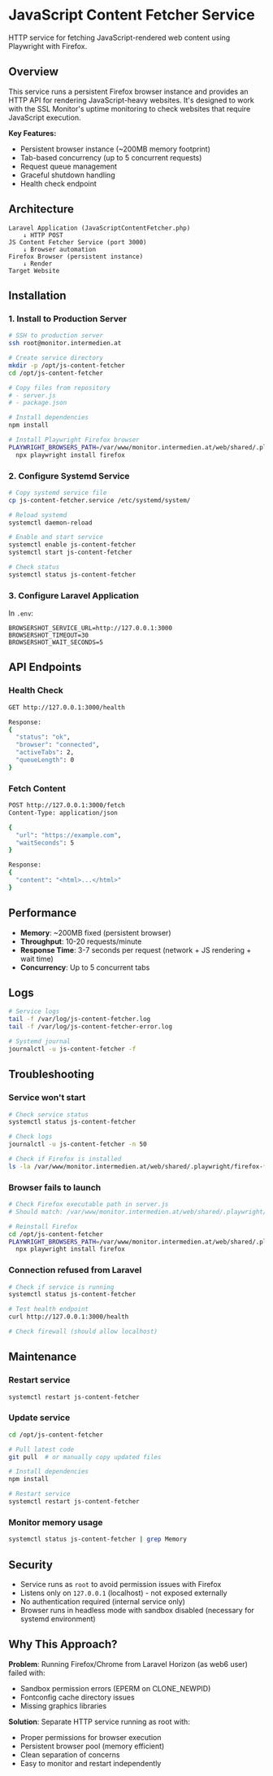 # JavaScript Content Fetcher Service

HTTP service for fetching JavaScript-rendered web content using Playwright with Firefox.

## Overview

This service runs a persistent Firefox browser instance and provides an HTTP API for rendering JavaScript-heavy websites. It's designed to work with the SSL Monitor's uptime monitoring to check websites that require JavaScript execution.

**Key Features:**
- Persistent browser instance (~200MB memory footprint)
- Tab-based concurrency (up to 5 concurrent requests)
- Request queue management
- Graceful shutdown handling
- Health check endpoint

## Architecture

```
Laravel Application (JavaScriptContentFetcher.php)
    ↓ HTTP POST
JS Content Fetcher Service (port 3000)
    ↓ Browser automation
Firefox Browser (persistent instance)
    ↓ Render
Target Website
```

## Installation

### 1. Install to Production Server

```bash
# SSH to production server
ssh root@monitor.intermedien.at

# Create service directory
mkdir -p /opt/js-content-fetcher
cd /opt/js-content-fetcher

# Copy files from repository
# - server.js
# - package.json

# Install dependencies
npm install

# Install Playwright Firefox browser
PLAYWRIGHT_BROWSERS_PATH=/var/www/monitor.intermedien.at/web/shared/.playwright \
  npx playwright install firefox
```

### 2. Configure Systemd Service

```bash
# Copy systemd service file
cp js-content-fetcher.service /etc/systemd/system/

# Reload systemd
systemctl daemon-reload

# Enable and start service
systemctl enable js-content-fetcher
systemctl start js-content-fetcher

# Check status
systemctl status js-content-fetcher
```

### 3. Configure Laravel Application

In `.env`:
```env
BROWSERSHOT_SERVICE_URL=http://127.0.0.1:3000
BROWSERSHOT_TIMEOUT=30
BROWSERSHOT_WAIT_SECONDS=5
```

## API Endpoints

### Health Check
```bash
GET http://127.0.0.1:3000/health

Response:
{
  "status": "ok",
  "browser": "connected",
  "activeTabs": 2,
  "queueLength": 0
}
```

### Fetch Content
```bash
POST http://127.0.0.1:3000/fetch
Content-Type: application/json

{
  "url": "https://example.com",
  "waitSeconds": 5
}

Response:
{
  "content": "<html>...</html>"
}
```

## Performance

- **Memory**: ~200MB fixed (persistent browser)
- **Throughput**: 10-20 requests/minute
- **Response Time**: 3-7 seconds per request (network + JS rendering + wait time)
- **Concurrency**: Up to 5 concurrent tabs

## Logs

```bash
# Service logs
tail -f /var/log/js-content-fetcher.log
tail -f /var/log/js-content-fetcher-error.log

# Systemd journal
journalctl -u js-content-fetcher -f
```

## Troubleshooting

### Service won't start
```bash
# Check service status
systemctl status js-content-fetcher

# Check logs
journalctl -u js-content-fetcher -n 50

# Check if Firefox is installed
ls -la /var/www/monitor.intermedien.at/web/shared/.playwright/firefox-*/firefox/firefox
```

### Browser fails to launch
```bash
# Check Firefox executable path in server.js
# Should match: /var/www/monitor.intermedien.at/web/shared/.playwright/firefox-XXXX/firefox/firefox

# Reinstall Firefox
cd /opt/js-content-fetcher
PLAYWRIGHT_BROWSERS_PATH=/var/www/monitor.intermedien.at/web/shared/.playwright \
  npx playwright install firefox
```

### Connection refused from Laravel
```bash
# Check if service is running
systemctl status js-content-fetcher

# Test health endpoint
curl http://127.0.0.1:3000/health

# Check firewall (should allow localhost)
```

## Maintenance

### Restart service
```bash
systemctl restart js-content-fetcher
```

### Update service
```bash
cd /opt/js-content-fetcher

# Pull latest code
git pull  # or manually copy updated files

# Install dependencies
npm install

# Restart service
systemctl restart js-content-fetcher
```

### Monitor memory usage
```bash
systemctl status js-content-fetcher | grep Memory
```

## Security

- Service runs as `root` to avoid permission issues with Firefox
- Listens only on `127.0.0.1` (localhost) - not exposed externally
- No authentication required (internal service only)
- Browser runs in headless mode with sandbox disabled (necessary for systemd environment)

## Why This Approach?

**Problem**: Running Firefox/Chrome from Laravel Horizon (as web6 user) failed with:
- Sandbox permission errors (EPERM on CLONE_NEWPID)
- Fontconfig cache directory issues
- Missing graphics libraries

**Solution**: Separate HTTP service running as root with:
- Proper permissions for browser execution
- Persistent browser pool (memory efficient)
- Clean separation of concerns
- Easy to monitor and restart independently
